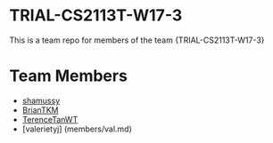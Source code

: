 #  TRIAL-CS2113T-W17-3
This is a team repo for members of the team {TRIAL-CS2113T-W17-3}

# Team Members
* [shamussy](members/shamus.md)
* [BrianTKM](members/Brian.md)
* [TerenceTanWT](members/terence.md)
* [valerietyj] (members/val.md)